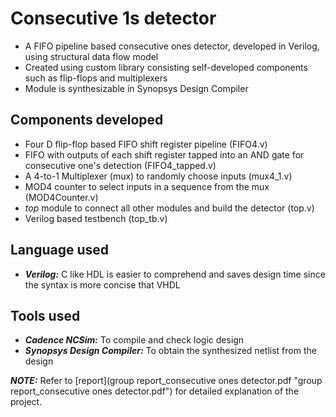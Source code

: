 # Consecutive 1s detector
- A FIFO pipeline based consecutive ones detector, developed in Verilog, using structural data flow model
- Created using custom library consisting self-developed components such as flip-flops and multiplexers
- Module is synthesizable in Synopsys Design Compiler

## Components developed
- Four D flip-flop based FIFO shift register pipeline (FIFO4.v)
- FIFO with outputs of each shift register tapped into an AND gate for consecutive one's detection (FIFO4_tapped.v)
- A 4-to-1 Multiplexer (mux) to randomly choose inputs (mux4_1.v)
- MOD4 counter to select inputs in a sequence from the mux (MOD4Counter.v)
- _top_ module to connect all other modules and build the detector (top.v)
- Verilog based testbench (top_tb.v)

## Language used
- ___Verilog:___ C like HDL is easier to comprehend and saves design time since the syntax is more concise that VHDL

## Tools used
- ___Cadence NCSim:___ To compile and check logic design
- ___Synopsys Design Compiler:___ To obtain the synthesized netlist from the design

___NOTE:___ Refer to [report](group report_consecutive ones detector.pdf "group report_consecutive ones detector.pdf") for detailed explanation of the project.
